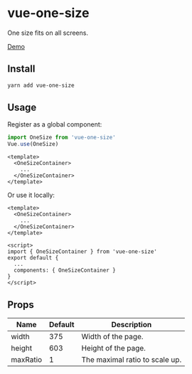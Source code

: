 # vue-one-size
One size fits on all screens.

[Demo](https://royl-design.github.io/vue-one-size/)

## Install

```bash
yarn add vue-one-size
```

## Usage

Register as a global component:

```javascript
import OneSize from 'vue-one-size'
Vue.use(OneSize)
```

```vue
<template>
  <OneSizeContainer>
    ...
  </OneSizeContainer>
</template>
```

Or use it locally:

```vue
<template>
  <OneSizeContainer>
    ...
  </OneSizeContainer>
</template>

<script>
import { OneSizeContainer } from 'vue-one-size'
export default {
  ...
  components: { OneSizeContainer }
}
</script>
```

## Props

<table>
  <thead>
    <tr>
      <th>Name</th>
      <th>Default</th>
      <th>Description</th>
    </tr>
  </thead>
  <tbody>
    <tr>
      <td>width</td>
      <td>375</td>
      <td>Width of the page.</td>
    </tr>
    <tr>
      <td>height</td>
      <td>603</td>
      <td>Height of the page.</td>
    </tr>
    <tr>
      <td>maxRatio</td>
      <td>1</td>
      <td>The maximal ratio to scale up.</td>
    </tr>
  </tbody>
</table>
